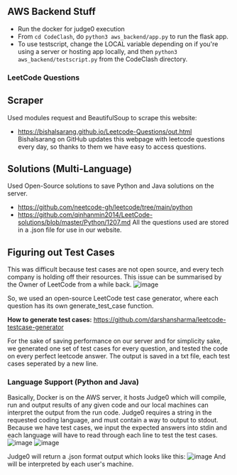 

## AWS Backend Stuff
- Run the docker for judge0 execution
- From `cd CodeClash`, do `python3 aws_backend/app.py` to run the flask app.
- To use testscript, change the LOCAL variable depending on if you're using a server or hosting app locally, and then `python3 aws_backend/testscript.py` from the CodeClash directory.


### LeetCode Questions
## Scraper
Used modules request and BeautifulSoup to scrape this website:
- https://bishalsarang.github.io/Leetcode-Questions/out.html
Bishalsarang on GitHub updates this webpage with leetcode questions every day, so thanks to them we have easy to access questions.

## Solutions (Multi-Language)
Used Open-Source solutions to save Python and Java solutions on the server.
- https://github.com/neetcode-gh/leetcode/tree/main/python
- https://github.com/qinhanmin2014/LeetCode-solutions/blob/master/Python/1207.md
All the questions used are stored in a .json file for use in our website.

## Figuring out Test Cases
This was difficult because test cases are not open source, and every tech company is holding off their resources.
This issue can be summarised by the Owner of LeetCode from a while back.
![image](https://github.com/user-attachments/assets/004ff504-c3e7-489d-aba9-fcce19587462)

So, we used an open-source LeetCode test case generator, where each question has its own generate_test_case function.


**How to generate test cases:** https://github.com/darshansharma/leetcode-testcase-generator

For the sake of saving performance on our server and for simplicity sake, we generated one set of test cases for every question, and tested the code on every perfect leetcode answer.
The output is saved in a txt file, each test cases seperated by a new line. 

### Language Support (Python and Java)
Basically, Docker is on the AWS server, it hosts Judge0 which will compile, run and output results of any given code and our local machines can interpret the output from the run code. Judge0 requires a string in the requested coding language, and must contain a way to output to stdout. Because we have test cases, we input the expected answers into stdin and each language will have to read through each line to test the test cases.
![image](https://github.com/user-attachments/assets/a354dba0-fa67-47db-97d4-6846ff569cc7)
![image](https://github.com/user-attachments/assets/db76258a-96ae-4974-9531-7457ec9c41f7)

Judge0 will return a .json format output which looks like this:
![image](https://github.com/user-attachments/assets/38a60e62-4d8f-43b3-a942-a5367ac14f0a)
And will be interpreted by each user's machine.





